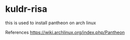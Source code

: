 # kuldr-risa
this is used to install pantheon on arch linux

References
https://wiki.archlinux.org/index.php/Pantheon
